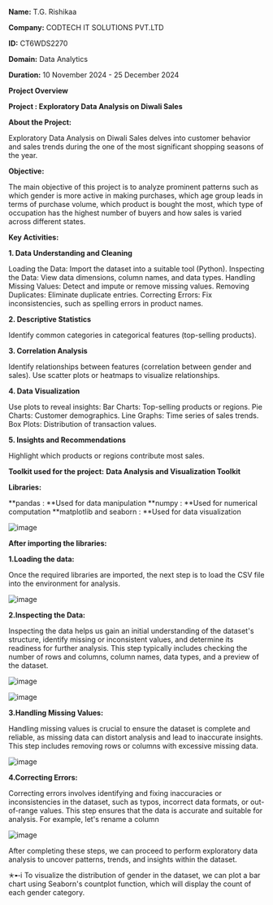 **Name:** T.G. Rishikaa

**Company:** CODTECH IT SOLUTIONS PVT.LTD

**ID:** CT6WDS2270

**Domain:** Data Analytics

**Duration:** 10 November 2024 - 25 December 2024


**Project Overview**

**Project : Exploratory Data Analysis on Diwali Sales**

**About the Project:**

Exploratory Data Analysis on Diwali Sales delves into customer behavior and sales trends during the one of the most significant shopping seasons of the year.

**Objective:** 

The main objective of this project is to analyze prominent patterns such as which gender is more active in making purchases, which age group leads in terms of purchase volume, which product is bought the most, which type of occupation has the highest number of buyers and how sales is varied across different states.

**Key Activities:**

**1. Data Understanding and Cleaning**

Loading the Data: Import the dataset into a suitable tool (Python).
Inspecting the Data: View data dimensions, column names, and data types.
Handling Missing Values: Detect and impute or remove missing values.
Removing Duplicates: Eliminate duplicate entries.
Correcting Errors: Fix inconsistencies, such as spelling errors in product names.

**2. Descriptive Statistics**

Identify common categories in categorical features (top-selling products).

**3. Correlation Analysis**

Identify relationships between features (correlation between gender and sales).
Use scatter plots or heatmaps to visualize relationships.

**4. Data Visualization**

Use plots to reveal insights:
Bar Charts: Top-selling products or regions.
Pie Charts: Customer demographics.
Line Graphs: Time series of sales trends.
Box Plots: Distribution of transaction values.

**5. Insights and Recommendations**

Highlight which products or regions contribute most sales.

**Toolkit used for the project:** **Data Analysis and Visualization Toolkit**

**Libraries:**

**pandas : **Used for data manipulation
**numpy : **Used for numerical computation
**matplotlib and seaborn : **Used for data visualization

![image](https://github.com/user-attachments/assets/1de7a5a7-b74d-45a2-a102-eb067b77181e)

**After importing the libraries:**

**1.Loading the data:**

Once the required libraries are imported, the next step is to load the CSV file into the environment for analysis.

![image](https://github.com/user-attachments/assets/3b0edd85-1e77-4a92-a531-5d08406deb79)

**2.Inspecting the Data:**

Inspecting the data helps us gain an initial understanding of the dataset's structure, identify missing or inconsistent values, and determine its readiness for further analysis. This step typically includes checking the number of rows and columns, column names, data types, and a preview of the dataset.

![image](https://github.com/user-attachments/assets/f196392c-e95c-491b-8555-1f9a90f845e6)

![image](https://github.com/user-attachments/assets/06b686ba-7461-4b3d-a07f-537f52a63f6a)


**3.Handling Missing Values:**

Handling missing values is crucial to ensure the dataset is complete and reliable, as missing data can distort analysis and lead to inaccurate insights. This step includes removing rows or columns with excessive missing data.

![image](https://github.com/user-attachments/assets/7d8b1881-92ec-4bbf-a20d-1b49dff55992)


**4.Correcting Errors:**

Correcting errors involves identifying and fixing inaccuracies or inconsistencies in the dataset, such as typos, incorrect data formats, or out-of-range values. This step ensures that the data is accurate and suitable for analysis.
For example, let's rename a column

![image](https://github.com/user-attachments/assets/e4e7f7f4-f0cd-4085-b6f9-67cd2e3bde5c)


After completing these steps, we can proceed to perform exploratory data analysis to uncover patterns, trends, and insights within the dataset.

✭➸ⅰ To visualize the distribution of gender in the dataset, we can plot a bar chart using Seaborn's countplot function, which will display the count of each gender category.






